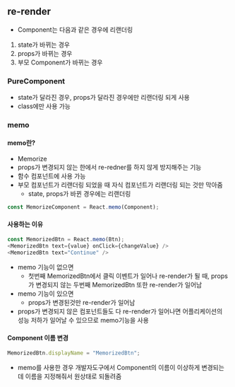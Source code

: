 ## re-render
-   Component는 다음과 같은 경우에 리랜더링
1.   state가 바뀌는 경우
2.   props가 바뀌는 경우
3.   부모 Component가 바뀌는 경우

### PureComponent
-   state가 달라진 경우, props가 달라진 경우에만 리랜더링 되게 사용
-   class에만 사용 가능

### memo

#### memo란?

-   Memorize
-   props가 변경되지 않는 한에서 re-redner를 하지 않게 방지해주는 기능
-   함수 컴포넌트에 사용 가능
-   부모 컴포넌트가 리랜더링 되었을 때 자식 컴포넌트가 리랜더링 되는 것만 막아줌
    -   state, props가 바뀐 경우에는 리랜더링

```js
const MemorizeComponent = React.memo(Component);
```

#### 사용하는 이유

```js
const MemorizedBtn = React.memo(Btn);
<MemorizedBtn text={value} onClick={changeValue} />
<MemorizedBtn text="Continue" />
```

-   memo 기능이 없으면
    -   첫번째 MemorizedBtn에서 클릭 이벤트가 일어나 re-render가 될 때, props가 변경되지 않는 두번째 MemorizedBtn 또한 re-render가 일어남
-   memo 기능이 있으면
    -   props가 변경된것만 re-render가 일어남
-   props가 변경되지 않은 컴포넌트들도 다 re-render가 일어나면 어플리케이션의 성능 저하가 일어날 수 있으므로 memo기능을 사용

#### Component 이름 변경
```js
MemorizedBtn.displayName = "MemorizedBtn";
```
-   memo를 사용한 경우 개발자도구에서 Component의 이름이 이상하게 변경되는데 이름을 지정해줘서 원상태로 되돌려줌

